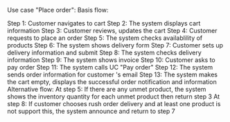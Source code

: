 Use case "Place order":
Basis flow:

Step 1: Customer navigates to cart
Step 2: The system displays cart information
Step 3: Customer reviews, updates the cart
Step 4: Customer requests to place an order
Step 5: The system checks availablility of products
Step 6: The system shows delivery form
Step 7: Customer sets up delivery information and submit
Step 8: The system checks delivery information
Step 9: The system shows invoice
Step 10: Customer asks to pay order
Step 11: The system calls UC "Pay order"
Step 12: The system sends order information for customer 's email
Step 13: The system makes the cart empty, displays the successful order notification and information
Alternative flow:
At step 5: If there are any unmet product, the system shows the inventory quantity for each unmet product then return step 3
At step 8: If customer chooses rush order delivery and at least one product is not support this, the system announce and return to step 7